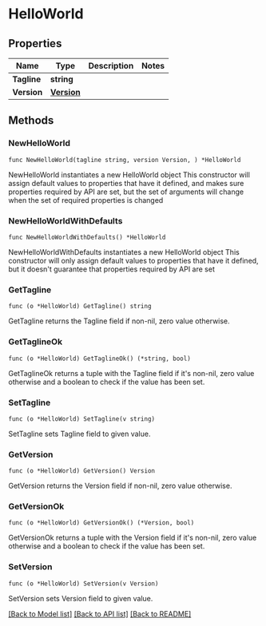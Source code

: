 # HelloWorld

## Properties

Name | Type | Description | Notes
------------ | ------------- | ------------- | -------------
**Tagline** | **string** |  | 
**Version** | [**Version**](Version.md) |  | 

## Methods

### NewHelloWorld

`func NewHelloWorld(tagline string, version Version, ) *HelloWorld`

NewHelloWorld instantiates a new HelloWorld object
This constructor will assign default values to properties that have it defined,
and makes sure properties required by API are set, but the set of arguments
will change when the set of required properties is changed

### NewHelloWorldWithDefaults

`func NewHelloWorldWithDefaults() *HelloWorld`

NewHelloWorldWithDefaults instantiates a new HelloWorld object
This constructor will only assign default values to properties that have it defined,
but it doesn't guarantee that properties required by API are set

### GetTagline

`func (o *HelloWorld) GetTagline() string`

GetTagline returns the Tagline field if non-nil, zero value otherwise.

### GetTaglineOk

`func (o *HelloWorld) GetTaglineOk() (*string, bool)`

GetTaglineOk returns a tuple with the Tagline field if it's non-nil, zero value otherwise
and a boolean to check if the value has been set.

### SetTagline

`func (o *HelloWorld) SetTagline(v string)`

SetTagline sets Tagline field to given value.


### GetVersion

`func (o *HelloWorld) GetVersion() Version`

GetVersion returns the Version field if non-nil, zero value otherwise.

### GetVersionOk

`func (o *HelloWorld) GetVersionOk() (*Version, bool)`

GetVersionOk returns a tuple with the Version field if it's non-nil, zero value otherwise
and a boolean to check if the value has been set.

### SetVersion

`func (o *HelloWorld) SetVersion(v Version)`

SetVersion sets Version field to given value.



[[Back to Model list]](../README.md#documentation-for-models) [[Back to API list]](../README.md#documentation-for-api-endpoints) [[Back to README]](../README.md)


